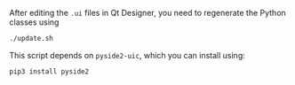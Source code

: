 After editing the `.ui` files in Qt Designer, you need to regenerate the Python classes using

```bash
./update.sh
```

This script depends on `pyside2-uic`, which you can install using:

```bash
pip3 install pyside2
```
